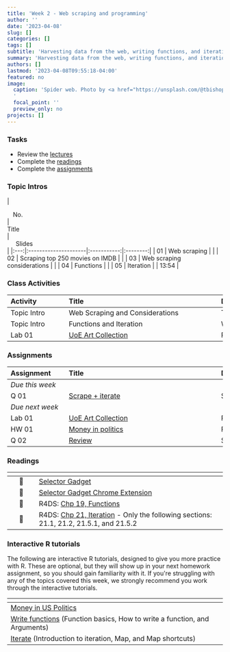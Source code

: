 ```yaml
---
title: 'Week 2 - Web scraping and programming'
author: ''
date: '2023-04-08'
slug: []
categories: []
tags: []
subtitle: 'Harvesting data from the web, writing functions, and iteration :spider_web:'
summary: 'Harvesting data from the web, writing functions, and iteration.'
authors: []
lastmod: '2023-04-08T09:55:18-04:00'
featured: no
image:
  caption: 'Spider web. Photo by <a href="https://unsplash.com/@tbishop2?utm_source=unsplash&utm_medium=referral&utm_content=creditCopyText">Thomas Bishop</a> on <a href="https://unsplash.com/s/photos/spider-web-dew?utm_source=unsplash&utm_medium=referral&utm_content=creditCopyText">Unsplash</a>
  '
  focal_point: ''
  preview_only: no
projects: []
---
```


### Tasks

- Review the [lectures](/post/02-week/#lectures)
- Complete the [readings](/post/02-week/#readings)
- Complete the [assignments](/post/02-week/#assignments)


### Topic Intros

<!-- You can access the course videos on YouTube. You can also find a playlists for all course videos on YouTube [here](https://www.youtube.com/playlist?list=PLNUVZZ6hfXX1tyUykCWShOKZdIB0TIhtM). -->

<!-- | <div style="width:50px;text-align:center">No.</div> | <div style="width:250px;text-align:left">Title</div> | <div style="width:80px;text-align:center">YouTube</div> | <div style="width:80px;text-align:center">Slides</div> | <div style="width:80px;text-align:center">Length</div> | -->
<!-- |:---:|:---------------------|:-------:|:-----------:|:--------:|:------:| -->
<!-- | 01 | Web scraping | [<span style='color: red;'><i class='fab fa-youtube fa-lg'></i></span>](https://youtu.be/99Hkmfb2i80) | [<span style='color: #4b5357;'><i class='fas fa-desktop fa-lg'></i></span>](https://laurielbaker.github.io/DCS-210/course-materials/slides/u2-d18-web-scrape/u2-d18-web-scrape.html) | 14:25 |  -->
<!-- | 02 | Scraping top 250 movies on IMDB | [<span style='color: red;'><i class='fab fa-youtube fa-lg'></i></span>](https://youtu.be/YmKULNLsDsU) | [<span style='color: #4b5357;'><i class='fas fa-desktop fa-lg'></i></span>](https://laurielbaker.github.io/DCS-210/course-materials/slides/u2-d19-top-250-imdb/u2-d19-top-250-imdb.html) | 24:15 |  -->
<!-- | 03 | Web scraping considerations | [<span style='color: red;'><i class='fab fa-youtube fa-lg'></i></span>](https://youtu.be/LONRJHMvSyU) | [<span style='color: #4b5357;'><i class='fas fa-desktop fa-lg'></i></span>](https://laurielbaker.github.io/DCS-210/course-materials/slides/u2-d20-considerations/u2-d20-considerations.html) | 8:54 |  -->
<!-- | 04 | Functions | [<span style='color: red;'><i class='fab fa-youtube fa-lg'></i></span>](https://youtu.be/6KWlPhPMluE) |  [<span style='color: #4b5357;'><i class='fas fa-desktop fa-lg'></i></span>](https://laurielbaker.github.io/DCS-210/course-materials/slides/u2-d21-functions/u2-d21-functions.html) | 21:58 |  -->
<!-- | 05 | Iteration | [<span style='color: red;'><i class='fab fa-youtube fa-lg'></i></span>](https://youtu.be/x3UMny1fQhc) |  [<span style='color: #4b5357;'><i class='fas fa-desktop fa-lg'></i></span>](https://laurielbaker.github.io/DCS-210/course-materials/slides/u2-d22-iteration/u2-d22-iteration.html) | 13:54 |  -->

| <div style="width:50px;text-align:center">No.</div> | <div style="width:250px;text-align:left">Title</div> | <div style="width:80px;text-align:center">Slides</div> |
|:---:|:---------------------|:-----------:|:--------:|
| 01 | Web scraping | [<span style='color: #4b5357;'><i class='fas fa-desktop fa-lg'></i></span>](https://laurielbaker.github.io/DCS-210/course-materials/slides/u2-d18-web-scrape/u2-d18-web-scrape.html) |
| 02 | Scraping top 250 movies on IMDB | [<span style='color: #4b5357;'><i class='fas fa-desktop fa-lg'></i></span>](https://laurielbaker.github.io/DCS-210/course-materials/slides/u2-d19-top-250-imdb/u2-d19-top-250-imdb.html) |
| 03 | Web scraping considerations | [<span style='color: #4b5357;'><i class='fas fa-desktop fa-lg'></i></span>](https://laurielbaker.github.io/DCS-210/course-materials/slides/u2-d20-considerations/u2-d20-considerations.html) |
| 04 | Functions |[<span style='color: #4b5357;'><i class='fas fa-desktop fa-lg'></i></span>](https://laurielbaker.github.io/DCS-210/course-materials/slides/u2-d21-functions/u2-d21-functions.html) |
| 05 | Iteration | [<span style='color: #4b5357;'><i class='fas fa-desktop fa-lg'></i></span>](https://laurielbaker.github.io/DCS-210/course-materials/slides/u2-d22-iteration/u2-d22-iteration.html) | 13:54 | 

### Class Activities

| <div style="width:120px;text-align:left">Activity</div> | <div style="width:340px;text-align:left">Title</div> | <div style="width:200px;text-align:left">Date</div> |
|:---|:---|:---|
| Topic Intro | Web Scraping and Considerations | Tue, 11 April|
| Topic Intro | Functions and Iteration | Wed, 12 April |
| Lab 01 | [UoE Art Collection](https://laurielbaker.github.io/DCS-210/course-materials/lab-instructions/lab-08/lab-08-uoe-art.html) | Fri, 14 April |



### Assignments

| <div style="width:120px;text-align:left">Assignment</div> | <div style="width:340px;text-align:left">Title</div> | <div style="width:200px;text-align:left">Due</div> |
|:---|:---|:---|
| *Due this week* | | |
| Q 01 | [Scrape + iterate](https://laurie-the-student-baker.shinyapps.io/05-scrape-iterate/#section-submit) | Sun, 19 April 23:59 EST |
| *Due next week* | | |
| Lab 01 | [UoE Art Collection](https://laurielbaker.github.io/DCS-210/course-materials/lab-instructions/lab-08/lab-08-uoe-art.html) | Fri, 21 April 23:59 EST |
| HW 01  | [Money in politics](https://laurielbaker.github.io/DCS-210/course-materials/hw-instructions/hw-06/hw-06-money-in-politics.html) | Fri, 21 April 23:59 EST |
| Q 02 | [Review](https://laurie-the-student-baker.shinyapps.io/06-review/#section-get-started) | Sun 23:59 EST |

### Readings

| <div style="width:50px"></div>  | <div style="width:420px"></div>  |  <div style="width:200px"></div> |
|:---:|:---|:---:|
| :page_facing_up: | [Selector Gadget](https://rvest.tidyverse.org/articles/selectorgadget.html) | **Required** |
| :toolbox: | [Selector Gadget Chrome Extension](https://chrome.google.com/webstore/detail/selectorgadget/mhjhnkcfbdhnjickkkdbjoemdmbfginb?hl=en) | **Required** |
| :open_book: | R4DS: [Chp 19, Functions](https://r4ds.had.co.nz/functions.html) | **Required** |
| :open_book: | R4DS: [Chp 21, Iteration](https://r4ds.had.co.nz/iteration.html) - Only the following sections: 21.1, 21.2, 21.5.1, and 21.5.2 | **Optional** |

### Interactive R tutorials

The following are interactive R tutorials, designed to give you more practice with R. These are optional, but they will show up in your next homework assignment, so you should gain familiarity with it. If you're struggling with any of the topics covered this week, we strongly recommend you work through the interactive tutorials.

|  <div style="width:480px"></div>  |  <div style="width:200px"></div>  |
|:---|:---|
| [Money in US Politics](https://minecr.shinyapps.io/dsbox-05-moneyinpolitics/) | Related to HW 06 |
| [Write functions](https://rstudio.cloud/learn/primers/6) (Function basics, How to write a function, and Arguments) | *Optional* |
| [Iterate](https://rstudio.cloud/learn/primers/5) (Introduction to iteration, Map, and Map shortcuts) | *Optional* |


